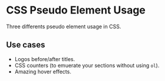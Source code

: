 # CSS Pseudo Element Usage
Three differents pseudo element usage in CSS.

## Use cases
* Logos before/after titles. 
* CSS counters (to emuerate your sections without using `ol`). 
* Amazing hover effects. 


